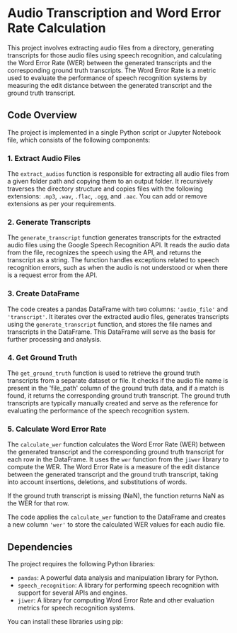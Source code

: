 # Audio Transcription and Word Error Rate Calculation

This project involves extracting audio files from a directory, generating transcripts for those audio files using speech recognition, and calculating the Word Error Rate (WER) between the generated transcripts and the corresponding ground truth transcripts. The Word Error Rate is a metric used to evaluate the performance of speech recognition systems by measuring the edit distance between the generated transcript and the ground truth transcript.

## Code Overview

The project is implemented in a single Python script or Jupyter Notebook file, which consists of the following components:

### 1. Extract Audio Files

The `extract_audios` function is responsible for extracting all audio files from a given folder path and copying them to an output folder. It recursively traverses the directory structure and copies files with the following extensions: `.mp3`, `.wav`, `.flac`, `.ogg`, and `.aac`. You can add or remove extensions as per your requirements.

### 2. Generate Transcripts

The `generate_transcript` function generates transcripts for the extracted audio files using the Google Speech Recognition API. It reads the audio data from the file, recognizes the speech using the API, and returns the transcript as a string. The function handles exceptions related to speech recognition errors, such as when the audio is not understood or when there is a request error from the API.

### 3. Create DataFrame

The code creates a pandas DataFrame with two columns: `'audio_file'` and `'transcript'`. It iterates over the extracted audio files, generates transcripts using the `generate_transcript` function, and stores the file names and transcripts in the DataFrame. This DataFrame will serve as the basis for further processing and analysis.

### 4. Get Ground Truth

The `get_ground_truth` function is used to retrieve the ground truth transcripts from a separate dataset or file. It checks if the audio file name is present in the 'file_path' column of the ground truth data, and if a match is found, it returns the corresponding ground truth transcript. The ground truth transcripts are typically manually created and serve as the reference for evaluating the performance of the speech recognition system.

### 5. Calculate Word Error Rate

The `calculate_wer` function calculates the Word Error Rate (WER) between the generated transcript and the corresponding ground truth transcript for each row in the DataFrame. It uses the `wer` function from the `jiwer` library to compute the WER. The Word Error Rate is a measure of the edit distance between the generated transcript and the ground truth transcript, taking into account insertions, deletions, and substitutions of words.

If the ground truth transcript is missing (NaN), the function returns NaN as the WER for that row.

The code applies the `calculate_wer` function to the DataFrame and creates a new column `'wer'` to store the calculated WER values for each audio file.

## Dependencies

The project requires the following Python libraries:

- `pandas`: A powerful data analysis and manipulation library for Python.
- `speech_recognition`: A library for performing speech recognition with support for several APIs and engines.
- `jiwer`: A library for computing Word Error Rate and other evaluation metrics for speech recognition systems.

You can install these libraries using pip:
